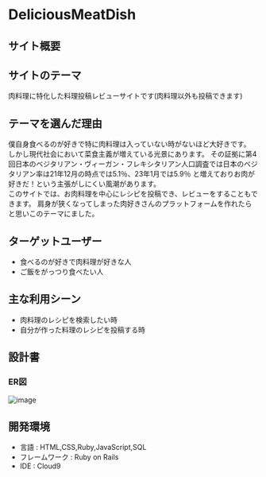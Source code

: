 # DeliciousMeatDish

## サイト概要

## サイトのテーマ
肉料理に特化した料理投稿レビューサイトです(肉料理以外も投稿できます)

## テーマを選んだ理由
僕自身食べるのが好きで特に肉料理は入っていない時がないほど大好きです。</br>
しかし現代社会において菜食主義が増えている光景にあります。
その証拠に第4回日本のベジタリアン・ヴィーガン・フレキシタリアン人口調査では日本のベジタリアン率は21年12月の時点では5.1％、23年1月では5.9％
と増えておりお肉が好きだ！という主張がしにくい風潮があります。</br>
このサイトでは、お肉料理を中心にレシピを投稿でき、レビューをすることもできます。
肩身が狭くなってしまった肉好きさんのプラットフォームを作れたらと思いこのテーマにました。

## ターゲットユーザー
- 食べるのが好きで肉料理が好きな人
- ご飯をがっつり食べたい人

## 主な利用シーン
- 肉料理のレシピを検索したい時
- 自分が作った料理のレシピを投稿する時

## 設計書
### ER図
![image](https://github.com/hiro1670/Delicious_Meat_Dish/assets/141907177/d0b666c5-6194-4d58-a0a4-36b77fe51bdc)



## 開発環境
- 言語 : HTML,CSS,Ruby,JavaScript,SQL
- フレームワーク : Ruby on Rails
- IDE : Cloud9
